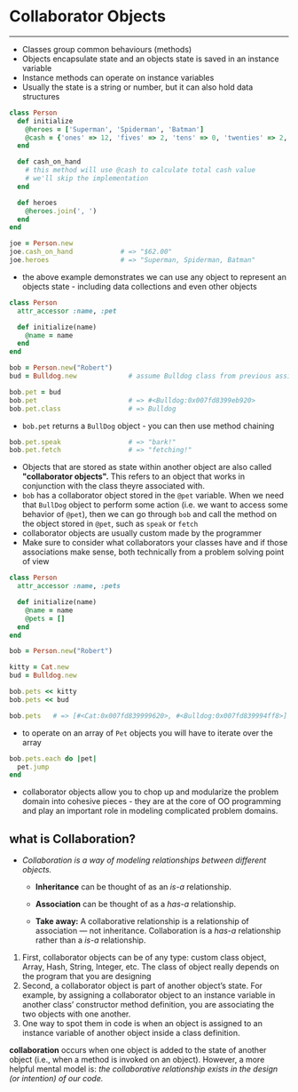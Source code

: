 # Collaborator Objects

---

- Classes group common behaviours (methods)
- Objects encapsulate state and an objects state is saved in an instance variable
- Instance methods can operate on instance variables
- Usually the state is a string or number, but it can also hold data structures

```ruby
class Person
  def initialize
    @heroes = ['Superman', 'Spiderman', 'Batman']
    @cash = {'ones' => 12, 'fives' => 2, 'tens' => 0, 'twenties' => 2, 'hundreds' => 0}
  end

  def cash_on_hand
    # this method will use @cash to calculate total cash value
    # we'll skip the implementation
  end

  def heroes
    @heroes.join(', ')
  end
end

joe = Person.new
joe.cash_on_hand            # => "$62.00"
joe.heroes                  # => "Superman, Spiderman, Batman"
```

- the above example demonstrates we can use any object to represent an objects state - including data collections and even other objects

```ruby
class Person
  attr_accessor :name, :pet

  def initialize(name)
    @name = name
  end
end

bob = Person.new("Robert")
bud = Bulldog.new             # assume Bulldog class from previous assignment

bob.pet = bud
bob.pet                       # => #<Bulldog:0x007fd8399eb920>
bob.pet.class                 # => Bulldog
```

- `bob.pet` returns a `BullDog` object  - you can then use method chaining  

```ruby
bob.pet.speak                 # => "bark!"
bob.pet.fetch                 # => "fetching!"
```

- Objects that are stored as state within another object are also called **"collaborator objects".** This refers to an object that works in conjunction with the class theyre associated with.
- `bob` has a collaborator object stored in the `@pet` variable. When we need that `BullDog` object to perform some action (i.e. we want to access some behavior of `@pet`), then we can go through `bob` and call the method on the object stored in `@pet`, such as `speak` or `fetch`
- collaborator objects are usually custom made by the programmer
- Make sure to consider what collaborators your classes have and if those associations make sense, both technically from a problem solving point of view

```ruby
class Person
  attr_accessor :name, :pets

  def initialize(name)
    @name = name
    @pets = []
  end
end

bob = Person.new("Robert")

kitty = Cat.new
bud = Bulldog.new

bob.pets << kitty
bob.pets << bud

bob.pets   # => [#<Cat:0x007fd839999620>, #<Bulldog:0x007fd839994ff8>]
```

- to operate on an array of `Pet` objects you will have to iterate over the array

```ruby
bob.pets.each do |pet|
  pet.jump
end
```

- collaborator objects allow you to chop up and modularize the problem domain into cohesive pieces - they are at the core of OO programming and play an important role in modeling complicated problem domains.

## what is Collaboration?

- *Collaboration is a way of modeling relationships between different objects.*

  - **Inheritance** can be thought of as an *is-a* relationship.

  - **Association** can be thought of as a *has-a* relationship.

  - **Take away:** A collaborative relationship is a relationship of association — not inheritance. Collaboration is a *has-a* relationship rather than a *is-a* relationship.

1. First, collaborator objects can be of any type: custom class object, Array, Hash, String, Integer, etc. The class of object really depends on the program that you are designing
2. Second, a collaborator object is part of another object’s state. For example, by assigning a collaborator object to an instance variable in another class’ constructor method definition, you are associating the two objects with one another.
3. One way to spot them in code is when an object is assigned to an instance variable of another object inside a class definition.

**collaboration** occurs when one object is added to the state of another object (i.e., when a method is invoked on an object). However, a more helpful mental model is: *the collaborative relationship exists in the design (or intention) of our code.*